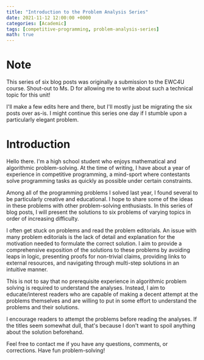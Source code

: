 ```yaml
---
title: "Introduction to the Problem Analysis Series"
date: 2021-11-12 12:00:00 +0000
categories: [Academic]
tags: [competitive-programming, problem-analysis-series]
math: true
---
```


# Note 

This series of six blog posts was originally a submission to the EWC4U course. Shout-out to Ms. D for allowing me to write about such a technical topic for this unit!

I'll make a few edits here and there, but I'll mostly just be migrating the six posts over as-is. I might continue this series one day if I stumble upon a particularly elegant problem.


# Introduction

Hello there. I'm a high school student who enjoys mathematical and algorithmic problem-solving. At the time of writing, I have about a year of experience in competitive programming, a mind-sport where contestants solve programming tasks as quickly as possible under certain constraints. 

Among all of the programming problems I solved last year, I found several to be particularly creative and educational. I hope to share some of the ideas in these problems with other problem-solving enthusiasts. In this series of blog posts, I will present the solutions to six problems of varying topics in order of increasing difficulty.

I often get stuck on problems and read the problem editorials. An issue with many problem editorials is the lack of detail and explanation for the motivation needed to formulate the correct solution. I aim to provide a comprehensive exposition of the solutions to these problems by avoiding leaps in logic, presenting proofs for non-trivial claims, providing links to external resources, and navigating through multi-step solutions in an intuitive manner.

This is not to say that no prerequisite experience in algorithmic problem solving is required to understand the analyses. Instead, I aim to educate/interest readers who are capable of making a decent attempt at the problems themselves and are willing to put in some effort to understand the problems and their solutions.

I encourage readers to attempt the problems before reading the analyses. If the titles seem somewhat dull, that's because I don't want to spoil anything about the solution beforehand.


Feel free to contact me if you have any questions, comments, or corrections. Have fun problem-solving!